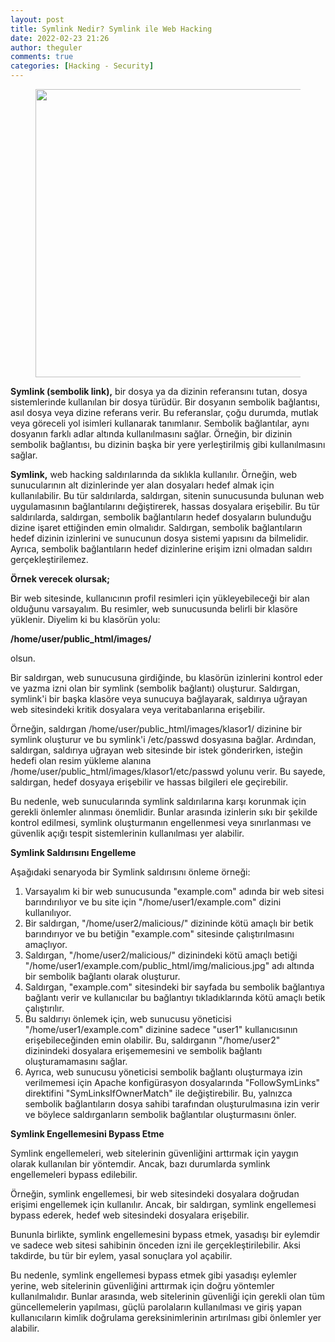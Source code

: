 ```yaml
---
layout: post
title: Symlink Nedir? Symlink ile Web Hacking
date: 2022-02-23 21:26
author: theguler
comments: true
categories: [Hacking - Security]
---
```

<!-- wp:image {"id":8866,"width":"461px","height":"auto","sizeSlug":"large","linkDestination":"none"} -->
<figure class="wp-block-image size-large is-resized"><img src="https://farukguler.com/assets/post_images/link-in-chain.webp?w=1024" alt="" class="wp-image-8866" style="width:461px;height:auto" /></figure>
<!-- /wp:image -->

<!-- wp:paragraph -->
<p><strong>Symlink (sembolik link),</strong> bir dosya ya da dizinin referansını tutan, dosya sistemlerinde kullanılan bir dosya türüdür. Bir dosyanın sembolik bağlantısı, asıl dosya veya dizine referans verir. Bu referanslar, çoğu durumda, mutlak veya göreceli yol isimleri kullanarak tanımlanır. Sembolik bağlantılar, aynı dosyanın farklı adlar altında kullanılmasını sağlar. Örneğin, bir dizinin sembolik bağlantısı, bu dizinin başka bir yere yerleştirilmiş gibi kullanılmasını sağlar.</p>
<!-- /wp:paragraph -->

<!-- wp:paragraph -->
<p><strong>Symlink,</strong> web hacking saldırılarında da sıklıkla kullanılır. Örneğin, web sunucularının alt dizinlerinde yer alan dosyaları hedef almak için kullanılabilir. Bu tür saldırılarda, saldırgan, sitenin sunucusunda bulunan web uygulamasının bağlantılarını değiştirerek, hassas dosyalara erişebilir. Bu tür saldırılarda, saldırgan, sembolik bağlantıların hedef dosyaların bulunduğu dizine işaret ettiğinden emin olmalıdır. Saldırgan, sembolik bağlantıların hedef dizinin izinlerini ve sunucunun dosya sistemi yapısını da bilmelidir. Ayrıca, sembolik bağlantıların hedef dizinlerine erişim izni olmadan saldırı gerçekleştirilemez.</p>
<!-- /wp:paragraph -->

<!-- wp:paragraph -->
<p><strong>Örnek verecek olursak;</strong></p>
<!-- /wp:paragraph -->

<!-- wp:paragraph -->
<p>Bir web sitesinde, kullanıcının profil resimleri için yükleyebileceği bir alan olduğunu varsayalım. Bu resimler, web sunucusunda belirli bir klasöre yüklenir. Diyelim ki bu klasörün yolu:</p>
<!-- /wp:paragraph -->

<!-- wp:paragraph -->
<p><strong> /home/user/public_html/images/</strong> </p>
<!-- /wp:paragraph -->

<!-- wp:paragraph -->
<p>olsun.</p>
<!-- /wp:paragraph -->

<!-- wp:paragraph -->
<p>Bir saldırgan, web sunucusuna girdiğinde, bu klasörün izinlerini kontrol eder ve yazma izni olan bir symlink (sembolik bağlantı) oluşturur. Saldırgan, symlink'i bir başka klasöre veya sunucuya bağlayarak, saldırıya uğrayan web sitesindeki kritik dosyalara veya veritabanlarına erişebilir.</p>
<!-- /wp:paragraph -->

<!-- wp:paragraph -->
<p>Örneğin, saldırgan /home/user/public_html/images/klasor1/ dizinine bir symlink oluşturur ve bu symlink'i /etc/passwd dosyasına bağlar. Ardından, saldırgan, saldırıya uğrayan web sitesinde bir istek gönderirken, isteğin hedefi olan resim yükleme alanına /home/user/public_html/images/klasor1/etc/passwd yolunu verir. Bu sayede, saldırgan, hedef dosyaya erişebilir ve hassas bilgileri ele geçirebilir.</p>
<!-- /wp:paragraph -->

<!-- wp:paragraph -->
<p>Bu nedenle, web sunucularında symlink saldırılarına karşı korunmak için gerekli önlemler alınması önemlidir. Bunlar arasında izinlerin sıkı bir şekilde kontrol edilmesi, symlink oluşturmanın engellenmesi veya sınırlanması ve güvenlik açığı tespit sistemlerinin kullanılması yer alabilir.</p>
<!-- /wp:paragraph -->

<!-- wp:paragraph -->
<p><strong>Symlink Saldırısını Engelleme</strong></p>
<!-- /wp:paragraph -->

<!-- wp:paragraph -->
<p>Aşağıdaki senaryoda bir Symlink saldırısını önleme örneği:</p>
<!-- /wp:paragraph -->

<!-- wp:list {"ordered":true} -->
<ol><!-- wp:list-item -->
<li>Varsayalım ki bir web sunucusunda "example.com" adında bir web sitesi barındırılıyor ve bu site için "/home/user1/example.com" dizini kullanılıyor.</li>
<!-- /wp:list-item -->

<!-- wp:list-item -->
<li>Bir saldırgan, "/home/user2/malicious/" dizininde kötü amaçlı bir betik barındırıyor ve bu betiğin "example.com" sitesinde çalıştırılmasını amaçlıyor.</li>
<!-- /wp:list-item -->

<!-- wp:list-item -->
<li>Saldırgan, "/home/user2/malicious/" dizinindeki kötü amaçlı betiği "/home/user1/example.com/public_html/img/malicious.jpg" adı altında bir sembolik bağlantı olarak oluşturur.</li>
<!-- /wp:list-item -->

<!-- wp:list-item -->
<li>Saldırgan, "example.com" sitesindeki bir sayfada bu sembolik bağlantıya bağlantı verir ve kullanıcılar bu bağlantıyı tıkladıklarında kötü amaçlı betik çalıştırılır.</li>
<!-- /wp:list-item -->

<!-- wp:list-item -->
<li>Bu saldırıyı önlemek için, web sunucusu yöneticisi "/home/user1/example.com" dizinine sadece "user1" kullanıcısının erişebileceğinden emin olabilir. Bu, saldırganın "/home/user2" dizinindeki dosyalara erişememesini ve sembolik bağlantı oluşturamamasını sağlar.</li>
<!-- /wp:list-item -->

<!-- wp:list-item -->
<li>Ayrıca, web sunucusu yöneticisi sembolik bağlantı oluşturmaya izin verilmemesi için Apache konfigürasyon dosyalarında "FollowSymLinks" direktifini "SymLinksIfOwnerMatch" ile değiştirebilir. Bu, yalnızca sembolik bağlantıların dosya sahibi tarafından oluşturulmasına izin verir ve böylece saldırganların sembolik bağlantılar oluşturmasını önler.</li>
<!-- /wp:list-item --></ol>
<!-- /wp:list -->

<!-- wp:paragraph -->
<p><strong>Symlink Engellemesini Bypass Etme</strong></p>
<!-- /wp:paragraph -->

<!-- wp:paragraph -->
<p>Symlink engellemeleri, web sitelerinin güvenliğini arttırmak için yaygın olarak kullanılan bir yöntemdir. Ancak, bazı durumlarda symlink engellemeleri bypass edilebilir.</p>
<!-- /wp:paragraph -->

<!-- wp:paragraph -->
<p>Örneğin, symlink engellemesi, bir web sitesindeki dosyalara doğrudan erişimi engellemek için kullanılır. Ancak, bir saldırgan, symlink engellemesi bypass ederek, hedef web sitesindeki dosyalara erişebilir.</p>
<!-- /wp:paragraph -->

<!-- wp:paragraph -->
<p>Bununla birlikte, symlink engellemesini bypass etmek, yasadışı bir eylemdir ve sadece web sitesi sahibinin önceden izni ile gerçekleştirilebilir. Aksi takdirde, bu tür bir eylem, yasal sonuçlara yol açabilir.</p>
<!-- /wp:paragraph -->

<!-- wp:paragraph -->
<p>Bu nedenle, symlink engellemesi bypass etmek gibi yasadışı eylemler yerine, web sitelerinin güvenliğini arttırmak için doğru yöntemler kullanılmalıdır. Bunlar arasında, web sitelerinin güvenliği için gerekli olan tüm güncellemelerin yapılması, güçlü parolaların kullanılması ve giriş yapan kullanıcıların kimlik doğrulama gereksinimlerinin artırılması gibi önlemler yer alabilir.</p>
<!-- /wp:paragraph -->
